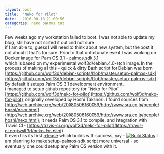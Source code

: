```yaml
---
layout: post
title:  "Neko for Pilot"
date:   2016-08-18 21:00:56
categories: neko palmos cat
---
```


Few weeks ago my workstation failed to boot. I was not able to update my blog, still have not sorted it out and not sure  
if I am able to, guess I will need to think about new system,
but the post it not about it that's for sure. Prior to that unfortunate event I was working on Docker image for Palm OS 3.1 - [palmos.sdk.3.1](https://github.com/wolf3d/palmos.sdk.3.1)  
which is based on my experimental wolf3d/debian.4.0-etch image. In the process of making all this - quick & dirty Bash script for Debian was born [https://github.com/wolf3d/debian-scripts/blob/master/setup-palmos-sdk](https://github.com/wolf3d/debian-scripts/blob/master/setup-palmos-sdk). By default it setups Palm OS 3.1 development environment.  
I managed to setup github repository for "Neko for Pilot" [https://github.com/wolf3d/neko-for-pilot](https://github.com/wolf3d/neko-for-pilot), originally developed by Hoshi Takanori. I found sources from [http://web.archive.org/web/20080506160059/http://www.sra.co.jp/people/hoshi/neko.html](http://web.archive.org/web/20080506160059/http://www.sra.co.jp/people/hoshi/neko.html), it needs Palm OS 3.1 to compile,
and integration with Travis CI - [https://travis-ci.org/wolf3d/neko-for-pilot](https://travis-ci.org/wolf3d/neko-for-pilot) .  
It even has its first [release](https://github.com/wolf3d/neko-for-pilot/releases) which builds with success, yay - [![Build Status](https://travis-ci.org/wolf3d/neko-for-pilot.svg?branch=master)](https://travis-ci.org/wolf3d/neko-for-pilot)
I am planning to make setup-palmos-sdk script more universal - so eventually one could setup any Palm OS version with it.
